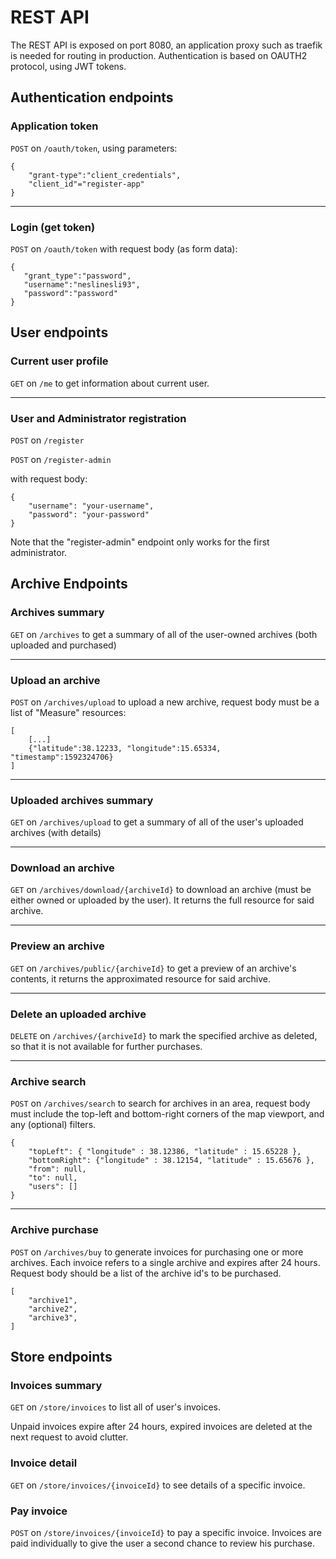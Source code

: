 # REST API
The REST API is exposed on port 8080, an application proxy such as traefik is needed for routing in production.
Authentication is based on OAUTH2 protocol, using JWT tokens.

## Authentication endpoints
### Application token
`POST` on `/oauth/token`, using parameters:

```
{
    "grant-type":"client_credentials",
    "client_id"="register-app"
}
```

---
### Login (get token)
`POST` on `/oauth/token` with request body (as form data):
```
{
   "grant_type":"password",
   "username":"neslinesli93",
   "password":"password"
}
```


## User endpoints
### Current user profile
`GET` on `/me` to get information about current user.

---
### User and Administrator registration
`POST` on `/register` 

`POST` on `/register-admin` 

with request body:
```
{ 
    "username": "your-username", 
    "password": "your-password" 
}
```

Note that the "register-admin" endpoint only works for the first administrator.

## Archive Endpoints

### Archives summary
`GET` on `/archives` to get a summary of all of the user-owned archives (both uploaded and purchased)

---
### Upload an archive
`POST` on `/archives/upload` to upload a new archive, request body must be a list of "Measure" resources:

```
[
    [...]
    {"latitude":38.12233, "longitude":15.65334, "timestamp":1592324706}
]
```

---
### Uploaded archives summary
`GET` on `/archives/upload` to get a summary of all of the user's uploaded archives (with details)

---
### Download an archive
`GET` on `/archives/download/{archiveId}` to download an archive (must be either owned or uploaded by the user). It returns the full resource for said archive.

---
### Preview an archive
`GET` on `/archives/public/{archiveId}` to get a preview of an archive's contents, it returns the approximated resource for said archive.

---
### Delete an uploaded archive
`DELETE` on `/archives/{archiveId}` to mark the specified archive as deleted, so that it is not available for further purchases.

---
### Archive search
`POST` on `/archives/search` to search for archives in an area, request body must
include the top-left and bottom-right corners of the map viewport, and any (optional) filters.
```
{
    "topLeft": { "longitude" : 38.12386, "latitude" : 15.65228 },
    "bottomRight": {"longitude" : 38.12154, "latitude" : 15.65676 },
    "from": null,
    "to": null,
    "users": []
}
```

---
### Archive purchase
`POST` on `/archives/buy` to generate invoices for purchasing one or more archives.
Each invoice refers to a single archive and expires after 24 hours.
Request body should be a list of the archive id's to be purchased.

```
[
    "archive1",
    "archive2",
    "archive3",
]
```

## Store endpoints
### Invoices summary
`GET` on `/store/invoices` to list all of user's invoices.

Unpaid invoices expire after 24 hours, expired invoices are deleted at the next request to avoid clutter.

### Invoice detail
`GET` on `/store/invoices/{invoiceId}` to see details of a specific invoice.

### Pay invoice
`POST` on `/store/invoices/{invoiceId}` to pay a specific invoice.
Invoices are paid individually to give the user a second chance to review his purchase.





